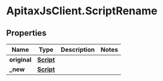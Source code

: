 # ApitaxJsClient.ScriptRename

## Properties
Name | Type | Description | Notes
------------ | ------------- | ------------- | -------------
**original** | [**Script**](Script.md) |  | 
**_new** | [**Script**](Script.md) |  | 


